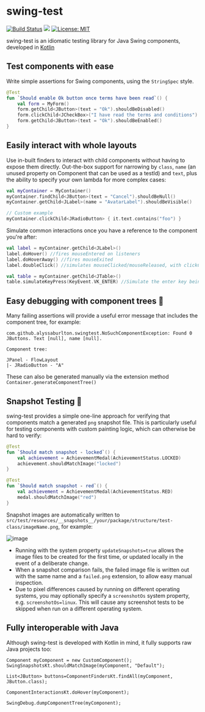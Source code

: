 # swing-test

[![Build Status](https://github.com/alyssaburlton/swing-test/workflows/build/badge.svg)](https://github.com/alyssaburlton/swing-test/actions)
[<img src="https://img.shields.io/maven-central/v/com.github.alexburlton/swing-test.svg?label=latest%20release"/>](http://search.maven.org/#search|ga|1|g:com.github.alexburlton)
[![License: MIT](https://img.shields.io/badge/License-MIT-yellow.svg)](https://opensource.org/licenses/MIT)

swing-test is an idiomatic testing library for Java Swing components, developed in [Kotlin](https://kotlinlang.org/)

Test components with ease
-------------------------

Write simple assertions for Swing components, using the `StringSpec` style.

```kotlin
@Test
fun `Should enable Ok button once terms have been read`() {
    val form = MyForm()
    form.getChild<JButton>(text = "Ok").shouldBeDisabled()
    form.clickChild<JCheckBox>("I have read the terms and conditions")
    form.getChild<JButton>(text = "Ok").shouldBeEnabled()
}
```

Easily interact with whole layouts
----------------------------------

Use in-built finders to interact with child components without having to expose them directly. Out-the-box support for
narrowing by `class`, `name` (an unused property on Component that can be used as a testId) and `text`, plus the ability to specify your own lambda for more complex cases:

```kotlin
val myContainer = MyContainer()
myContainer.findChild<JButton>(text = "Cancel").shouldBeNull()
myContainer.getChild<JLabel>(name = "AvatarLabel").shouldBeVisible()

// Custom example
myContainer.clickChild<JRadioButton> { it.text.contains("foo") }
```

Simulate common interactions once you have a reference to the component you're after:

```kotlin
val label = myContainer.getChild<JLabel>()
label.doHover() //fires mouseEntered on listeners
label.doHoverAway() //fires mouseExited
label.doubleClick() //simulates mouseClicked/mouseReleased, with clickCount = 2

val table = myContainer.getChild<JTable>()
table.simulateKeyPress(KeyEvent.VK_ENTER) //Simulate the enter key being pressed
```

Easy debugging with component trees :evergreen_tree:
----------------------------------------------------

Many failing assertions will provide a useful error message that includes the component tree, for example:

```
com.github.alyssaburlton.swingtest.NoSuchComponentException: Found 0 JButtons. Text [null], name [null]. 

Component tree:

JPanel - FlowLayout
|- JRadioButton - "A"
```

These can also be generated manually via the extension method `Container.generateComponentTree()`

Snapshot Testing :camera_flash:
-------------------------------

swing-test provides a simple one-line approach for verifying that components match a generated `png` snapshot file. This
is particularly useful for testing components with custom painting logic, which can otherwise be hard to verify:

```kotlin
@Test
fun `Should match snapshot - locked`() {
    val achievement = AchievementMedal(AchievementStatus.LOCKED)
    achievement.shouldMatchImage("locked")
}

@Test
fun `Should match snapshot - red`() {
    val achievement = AchievementMedal(AchievementStatus.RED)
    medal.shouldMatchImage("red")
}
```

Snapshot images are automatically written
to `src/test/resources/__snapshots__/your/package/structure/test-class/imageName.png`, for example:

![image](https://user-images.githubusercontent.com/5732536/81931594-43270680-95e2-11ea-8a3f-aef01b91ab31.png)

- Running with the system property `updateSnapshots=true` allows the image files to be created for the first time, or
  updated locally in the event of a deliberate change.
- When a snapshot comparison fails, the failed image file is written out with the same name and a `failed.png`
  extension, to allow easy manual inspection.
- Due to pixel differences caused by running on different operating systems, you may optionally specify a `screenshotOs`
  system property, e.g. `screenshotOs=linux`. This will cause any screenshot tests to be skipped when run on a different
  operating system.

Fully interoperable with Java
-----------------------------

Although swing-test is developed with Kotlin in mind, it fully supports raw Java projects too:

```
Component myComponent = new CustomComponent();
SwingSnapshotsKt.shouldMatchImage(myComponent, "Default");

List<JButton> buttons=ComponentFindersKt.findAll(myComponent, JButton.class);

ComponentInteractionsKt.doHover(myComponent);

SwingDebug.dumpComponentTree(myComponent);
```
